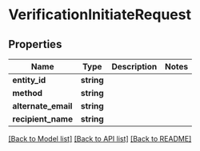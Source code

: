 # VerificationInitiateRequest

## Properties
Name | Type | Description | Notes
------------ | ------------- | ------------- | -------------
**entity_id** | **string** |  | 
**method** | **string** |  | 
**alternate_email** | **string** |  | 
**recipient_name** | **string** |  | 

[[Back to Model list]](../README.md#documentation-for-models) [[Back to API list]](../README.md#documentation-for-api-endpoints) [[Back to README]](../README.md)


